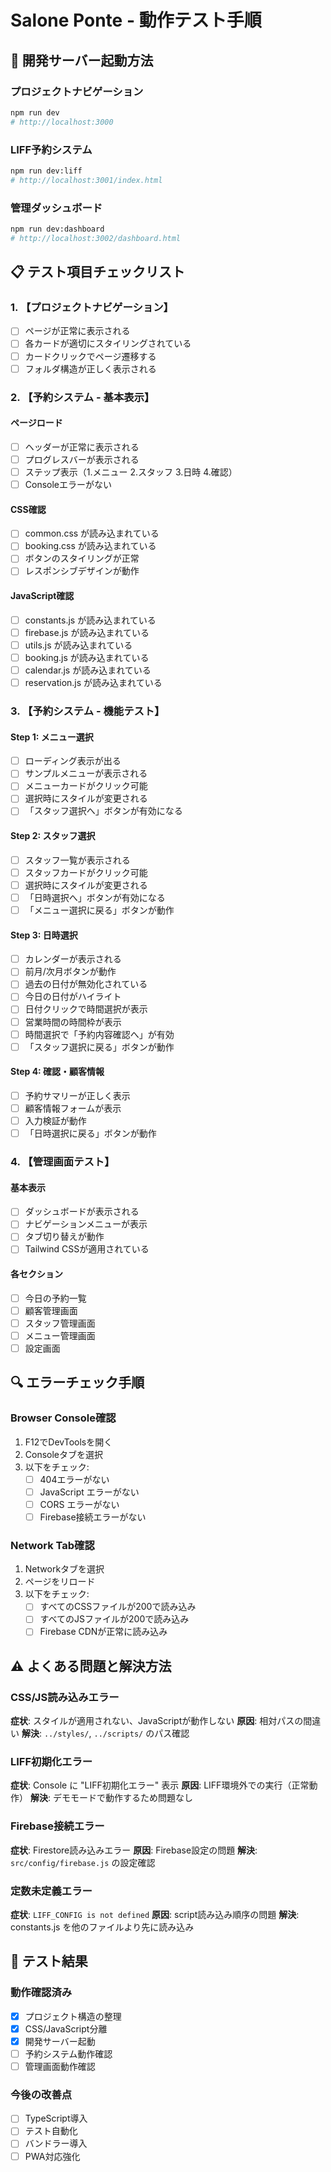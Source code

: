 # Salone Ponte - 動作テスト手順

## 🚀 開発サーバー起動方法

### プロジェクトナビゲーション
```bash
npm run dev
# http://localhost:3000
```

### LIFF予約システム
```bash
npm run dev:liff  
# http://localhost:3001/index.html
```

### 管理ダッシュボード
```bash
npm run dev:dashboard
# http://localhost:3002/dashboard.html
```

## 📋 テスト項目チェックリスト

### 1. 【プロジェクトナビゲーション】
- [ ] ページが正常に表示される
- [ ] 各カードが適切にスタイリングされている
- [ ] カードクリックでページ遷移する
- [ ] フォルダ構造が正しく表示される

### 2. 【予約システム - 基本表示】
#### ページロード
- [ ] ヘッダーが正常に表示される
- [ ] プログレスバーが表示される
- [ ] ステップ表示（1.メニュー 2.スタッフ 3.日時 4.確認）
- [ ] Consoleエラーがない

#### CSS確認
- [ ] common.css が読み込まれている
- [ ] booking.css が読み込まれている
- [ ] ボタンのスタイリングが正常
- [ ] レスポンシブデザインが動作

#### JavaScript確認
- [ ] constants.js が読み込まれている
- [ ] firebase.js が読み込まれている
- [ ] utils.js が読み込まれている
- [ ] booking.js が読み込まれている
- [ ] calendar.js が読み込まれている
- [ ] reservation.js が読み込まれている

### 3. 【予約システム - 機能テスト】
#### Step 1: メニュー選択
- [ ] ローディング表示が出る
- [ ] サンプルメニューが表示される
- [ ] メニューカードがクリック可能
- [ ] 選択時にスタイルが変更される
- [ ] 「スタッフ選択へ」ボタンが有効になる

#### Step 2: スタッフ選択
- [ ] スタッフ一覧が表示される
- [ ] スタッフカードがクリック可能
- [ ] 選択時にスタイルが変更される
- [ ] 「日時選択へ」ボタンが有効になる
- [ ] 「メニュー選択に戻る」ボタンが動作

#### Step 3: 日時選択
- [ ] カレンダーが表示される
- [ ] 前月/次月ボタンが動作
- [ ] 過去の日付が無効化されている
- [ ] 今日の日付がハイライト
- [ ] 日付クリックで時間選択が表示
- [ ] 営業時間の時間枠が表示
- [ ] 時間選択で「予約内容確認へ」が有効
- [ ] 「スタッフ選択に戻る」ボタンが動作

#### Step 4: 確認・顧客情報
- [ ] 予約サマリーが正しく表示
- [ ] 顧客情報フォームが表示
- [ ] 入力検証が動作
- [ ] 「日時選択に戻る」ボタンが動作

### 4. 【管理画面テスト】
#### 基本表示
- [ ] ダッシュボードが表示される
- [ ] ナビゲーションメニューが表示
- [ ] タブ切り替えが動作
- [ ] Tailwind CSSが適用されている

#### 各セクション
- [ ] 今日の予約一覧
- [ ] 顧客管理画面
- [ ] スタッフ管理画面
- [ ] メニュー管理画面
- [ ] 設定画面

## 🔍 エラーチェック手順

### Browser Console確認
1. F12でDevToolsを開く
2. Consoleタブを選択
3. 以下をチェック:
   - [ ] 404エラーがない
   - [ ] JavaScript エラーがない
   - [ ] CORS エラーがない
   - [ ] Firebase接続エラーがない

### Network Tab確認
1. Networkタブを選択
2. ページをリロード
3. 以下をチェック:
   - [ ] すべてのCSSファイルが200で読み込み
   - [ ] すべてのJSファイルが200で読み込み
   - [ ] Firebase CDNが正常に読み込み

## ⚠️ よくある問題と解決方法

### CSS/JS読み込みエラー
**症状**: スタイルが適用されない、JavaScriptが動作しない
**原因**: 相対パスの間違い
**解決**: `../styles/`, `../scripts/` のパス確認

### LIFF初期化エラー
**症状**: Console に "LIFF初期化エラー" 表示
**原因**: LIFF環境外での実行（正常動作）
**解決**: デモモードで動作するため問題なし

### Firebase接続エラー
**症状**: Firestore読み込みエラー
**原因**: Firebase設定の問題
**解決**: `src/config/firebase.js` の設定確認

### 定数未定義エラー
**症状**: `LIFF_CONFIG is not defined`
**原因**: script読み込み順序の問題
**解決**: constants.js を他のファイルより先に読み込み

## 🎯 テスト結果

### 動作確認済み
- [x] プロジェクト構造の整理
- [x] CSS/JavaScript分離
- [x] 開発サーバー起動
- [ ] 予約システム動作確認
- [ ] 管理画面動作確認

### 今後の改善点
- [ ] TypeScript導入
- [ ] テスト自動化
- [ ] バンドラー導入
- [ ] PWA対応強化